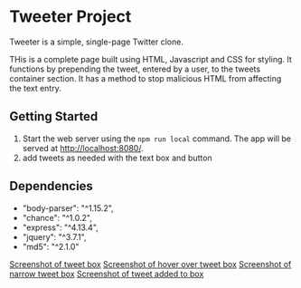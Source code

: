 # Tweeter Project

Tweeter is a simple, single-page Twitter clone.

THis is a complete page built using HTML, Javascript and CSS for styling. It functions by prepending the tweet, entered by a user, to the tweets container section. It has a method to stop malicious HTML from affecting the text entry.

## Getting Started


1. Start the web server using the `npm run local` command. The app will be served at <http://localhost:8080/>.
2. add tweets as needed with the text box and button

## Dependencies

- "body-parser": "^1.15.2",
-   "chance": "^1.0.2",
-   "express": "^4.13.4",
-   "jquery": "^3.7.1",
-   "md5": "^2.1.0"

  [Screenshot of tweet box](https://github.com/EricBradshaw98/tweeter/blob/master/docs/tweet-box.png?raw=true)
[Screenshot of hover over tweet box](https://github.com/EricBradshaw98/tweeter/blob/master/docs/hover-over.png?raw=true)
[Screenshot of narrow tweet box](https://github.com/EricBradshaw98/tweeter/blob/master/docs/narrow-tweet.png)
[Screenshot of tweet added to box](https://github.com/EricBradshaw98/tweeter/blob/master/docs/tweet-added.png?raw=true)
